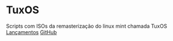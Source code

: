 # TuxOS
Scripts com ISOs da remasterização do linux mint chamada TuxOS
[Lançamentos](https://github.com/ArthurHenriqueSchlikmann/TuxOS/releases/)
[GitHub](https://github.com/ArthurHenriqueSchlikmann/TuxOS)
